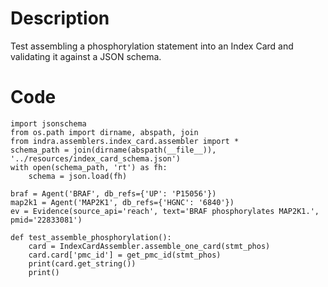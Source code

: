 # Description
Test assembling a phosphorylation statement into an Index Card and validating it against a JSON schema.

# Code
```
import jsonschema
from os.path import dirname, abspath, join
from indra.assemblers.index_card.assembler import *
schema_path = join(dirname(abspath(__file__)), '../resources/index_card_schema.json')
with open(schema_path, 'rt') as fh:
    schema = json.load(fh)

braf = Agent('BRAF', db_refs={'UP': 'P15056'})
map2k1 = Agent('MAP2K1', db_refs={'HGNC': '6840'})
ev = Evidence(source_api='reach', text='BRAF phosphorylates MAP2K1.', pmid='22833081')

def test_assemble_phosphorylation():
    card = IndexCardAssembler.assemble_one_card(stmt_phos)
    card.card['pmc_id'] = get_pmc_id(stmt_phos)
    print(card.get_string())
    print()

```
